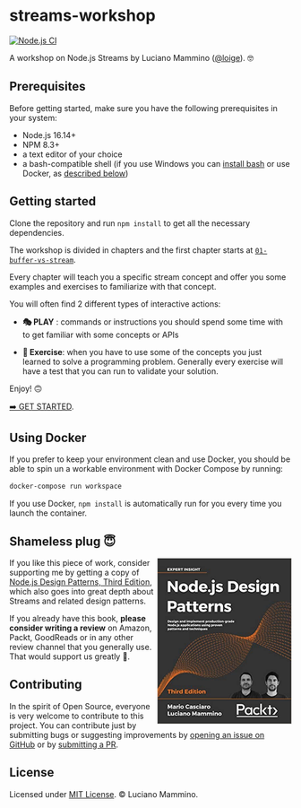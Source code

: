 # streams-workshop

[![Node.js CI](https://github.com/lmammino/streams-workshop/actions/workflows/node.js.yml/badge.svg)](https://github.com/lmammino/streams-workshop/actions/workflows/node.js.yml)

A workshop on Node.js Streams by Luciano Mammino ([@loige](https://twitter.com/loige)). 🤓


## Prerequisites

Before getting started, make sure you have the following prerequisites in your system:

- Node.js 16.14+
- NPM 8.3+
- a text editor of your choice
- a bash-compatible shell (if you use Windows you can [install bash](https://www.windowscentral.com/how-install-bash-shell-command-line-windows-10) or use Docker, as [described below](#using-docker))


## Getting started

Clone the repository and run `npm install` to get all the necessary dependencies.

The workshop is divided in chapters and the first chapter starts at [`01-buffer-vs-stream`](01-buffer-vs-stream/README.md).

Every chapter will teach you a specific stream concept and offer you some examples and exercises to familiarize with that concept.

You will often find 2 different types of interactive actions:

- **🎭 PLAY** : commands or instructions you should spend some time with to get familiar with some concepts or APIs

- **🏹 Exercise**: when you have to use some of the concepts you just learned to solve a programming problem. Generally every exercise will have a test that you can run to validate your solution.


Enjoy! 🙃


[➡️ GET STARTED](01-buffer-vs-stream/README.md).


## Using Docker

If you prefer to keep your environment clean and use Docker, you should be able to spin un a workable environment with Docker Compose by running:

```bash
docker-compose run workspace
```

If you use Docker, `npm install` is automatically run for you every time you launch the container.


## Shameless plug 😇

<a href="https://www.nodejsdesignpatterns.com"><img width="240" align="right" src="https://github.com/lmammino/lmammino/blob/master/nodejsdp.jpg?raw=true"></a>

If you like this piece of work, consider supporting me by getting a copy of [Node.js Design Patterns, Third Edition](https://www.nodejsdesignpatterns.com/), which also goes into great depth about Streams and related design patterns.

If you already have this book, **please consider writing a review** on Amazon, Packt, GoodReads or in any other review channel that you generally use. That would support us greatly 🙏.


## Contributing

In the spirit of Open Source, everyone is very welcome to contribute to this project.
You can contribute just by submitting bugs or suggesting improvements by
[opening an issue on GitHub](https://github.com/lmammino/streams-workshop/issues) or by [submitting a PR](https://github.com/lmammino/streams-workshop/pulls).


## License

Licensed under [MIT License](LICENSE). © Luciano Mammino.
